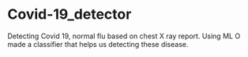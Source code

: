 # Covid-19_detector

Detecting Covid 19, normal flu based on chest X ray report. Using ML O made a classifier that helps us detecting these disease.
